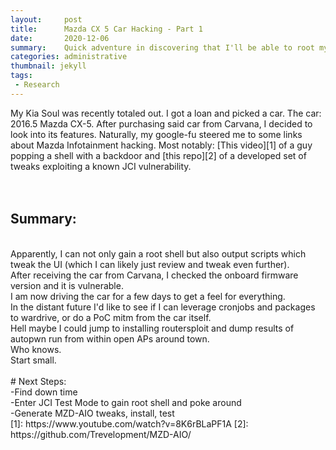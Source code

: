 ```yaml
---
layout:     post
title:      Mazda CX 5 Car Hacking - Part 1
date:       2020-12-06 
summary:    Quick adventure in discovering that I'll be able to root my new car
categories: administrative
thumbnail: jekyll
tags:
 - Research
---
```


My Kia Soul was recently totaled out.  I got a loan and picked a car.  The car: 2016.5 Mazda CX-5.  After purchasing said car from Carvana, I decided to look into its features.  Naturally, my google-fu steered me to some links about Mazda Infotainment hacking.  Most notably: [This video][1] of a guy popping a shell with a backdoor and [this repo][2] of a developed set of tweaks exploiting a known JCI vulnerability.  
 <br>
 <br>
## Summary: 
<br>
Apparently, I can not only gain a root shell but also output scripts which tweak the UI (which I can likely just review and tweak even further).  
<br>
After receiving the car from Carvana, I checked the onboard firmware version and it is vulnerable.  
<br>
I am now driving the car for a few days to get a feel for everything.  
<br>
In the distant future I'd like to see if I can leverage cronjobs and packages to wardrive, or do a PoC mitm from the car itself.  
<br>
Hell maybe I could jump to installing routersploit and dump results of autopwn run from within open APs around town.  
<br>
Who knows.  
<br>
Start small.  
<br>
<br>
# Next Steps: 
<br>
-Find down time
<br>
-Enter JCI Test Mode to gain root shell and poke around
<br>
-Generate MZD-AIO tweaks, install, test
<br>
[1]: https://www.youtube.com/watch?v=8K6rBLaPF1A
[2]: https://github.com/Trevelopment/MZD-AIO/
